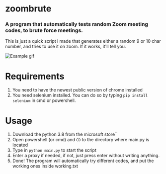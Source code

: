# zoombrute
### A program that automatically tests random Zoom meeting codes,  to brute force meetings.
This is just a quick script i made that generates either a random 9 or 10 char number, and tries to use it on zoom.
If it works, it'll tell you.

![Example gif](https://s164.convertio.me/p/oKf3jyPeBtBOCmdg0qRGww/1c00d3f206c647803594125471e97b3f/b28fd1429d60312bc2c759fed8ca14ed.gif)

# Requirements
1. You need to have the newest public version of chrome installed
1. You need selenium installed. You can do so by typing `pip install selenium` in cmd or powershell.

# Usage
1. Download the python 3.8 from the microsoft store``
1. Open powershell (or cmd) and `CD` to the directory where main.py is located
1. Type in `python main.py` to start the script
1. Enter a proxy if needed, if not, just press enter without writing anything.
1. Done! The program will automatically try different codes, and put the working ones inside working.txt
